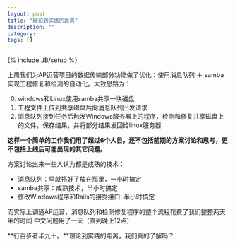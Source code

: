 ```yaml
---
layout: post
title: "理论到实践的距离"
description: ""
category: 
tags: []
---
```

{% include JB/setup %}



上周我们为AP运营项目的数据传输部分功能做了优化：使用消息队列 ＋ samba实现工程修复和检测的自动化。大致思路为： 

0. windows和Linux使用samba共享一块磁盘 
1. 工程文件上传到共享磁盘后向消息队列出发请求 
2. 消息队列接到任务后触发Windows服务器上的程序，检测和修复共享磁盘上的文件，保存结果，并将部分结果发回给linux服务器 



**这样一个简单的工作我们用了超过6个人日，还不包括前期的方案讨论和思考，更不包括上线后可能出现的其它问题。**


方案讨论出来一些人认为都是成熟的技术： 

* 消息队列：早就搭好了放在那里，一小时搞定 
* samba共享：成熟技术，半小时搞定 
* 修改Windows程序和Rails的接受接口: 半小时搞定


而实际上调通AP运营，消息队列和检测修复程序的整个流程花费了我们整整两天半的时间 
中文问题用了一天（直到晚上12点） 


**行百步者半九十。**理论到实践的距离，我们真的了解吗？ 